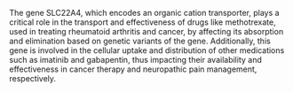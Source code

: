The gene SLC22A4, which encodes an organic cation transporter, plays a critical role in the transport and effectiveness of drugs like methotrexate, used in treating rheumatoid arthritis and cancer, by affecting its absorption and elimination based on genetic variants of the gene. Additionally, this gene is involved in the cellular uptake and distribution of other medications such as imatinib and gabapentin, thus impacting their availability and effectiveness in cancer therapy and neuropathic pain management, respectively.
